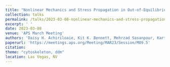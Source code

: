 ```yaml
---
title: "Nonlinear Mechanics and Stress Propagation in Out-of-Equilibrium Cytoskeleton Composites"
collection: talks
permalink: /talks/2023-03-08-nonlinear-mechanics-and-stress-propagation
excerpt: ' '
date: 2023-03-08
venue: 'APS March Meeting'
authors: 'Daisy H. Achiriloaie, Kit K. Bennett, Mehrzad Sasanpour, Karthik Peddireddy, Michael J. Rust, Moumita Das, Megan T. Valentine, Janet Y. Sheung, Jennifer L. Ross, Ryan McGorty, Rae Robertson-Anderson'
paperurl: 'https://meetings.aps.org/Meeting/MAR23/Session/M09.5'
citation: 
theme: "cytoskeleton, ddm"
location: Las Vegas, NV
---
```


